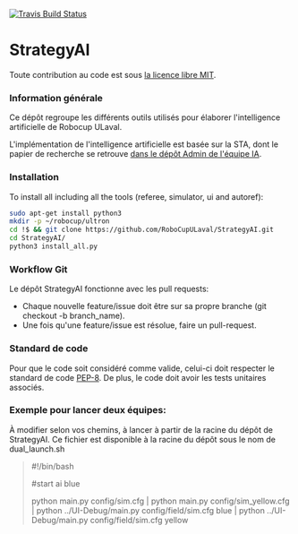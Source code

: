 [![Travis Build Status](https://travis-ci.org/RoboCupULaval/StrategyAI.svg?branch=dev)](https://travis-ci.org/RoboCupULaval/StrategyAI)

# StrategyAI

Toute contribution au code est sous [la licence libre MIT](https://opensource.org/licenses/mit-license.php).

### Information générale
Ce dépôt regroupe les différents outils utilisés pour élaborer
l'intelligence artificielle de Robocup ULaval.


L'implémentation de l'intelligence artificielle est basée sur
la STA, dont le papier de recherche se retrouve
[dans le dépôt Admin de l'équipe IA](https://github.com/RoboCupULaval/Admin/blob/master/documentation/white_paper_stp.pdf).


### Installation
To install all including all the tools (referee, simulator, ui and autoref):
```bash
sudo apt-get install python3
mkdir -p ~/robocup/ultron
cd !$ && git clone https://github.com/RoboCupULaval/StrategyAI.git
cd StrategyAI/
python3 install_all.py
```

### Workflow Git
Le dépôt StrategyAI fonctionne avec les pull requests:
* Chaque nouvelle feature/issue doit être sur sa propre branche (git checkout -b branch_name).
* Une fois qu'une feature/issue est résolue, faire un pull-request.

### Standard de code
Pour que le code soit considéré comme valide, celui-ci doit respecter le standard de code [PEP-8](https://www.python.org/dev/peps/pep-0008/).
De plus, le code doit avoir les tests unitaires associés.

### Exemple pour lancer deux équipes:
À modifier selon vos chemins, à lancer à partir de la racine du dépôt de StrategyAI. Ce fichier est disponible à la racine du dépôt sous le nom de dual_launch.sh

>#!/bin/bash
>
>#start ai blue
>
>python main.py config/sim.cfg | python main.py config/sim_yellow.cfg | python ../UI-Debug/main.py config/field/sim.cfg blue | python ../UI-Debug/main.py config/field/sim.cfg yellow
